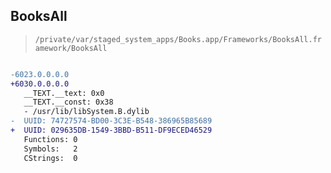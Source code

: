 ## BooksAll

> `/private/var/staged_system_apps/Books.app/Frameworks/BooksAll.framework/BooksAll`

```diff

-6023.0.0.0.0
+6030.0.0.0.0
   __TEXT.__text: 0x0
   __TEXT.__const: 0x38
   - /usr/lib/libSystem.B.dylib
-  UUID: 74727574-BD00-3C3E-B548-386965B85689
+  UUID: 029635DB-1549-3BBD-B511-DF9ECED46529
   Functions: 0
   Symbols:   2
   CStrings:  0

```
